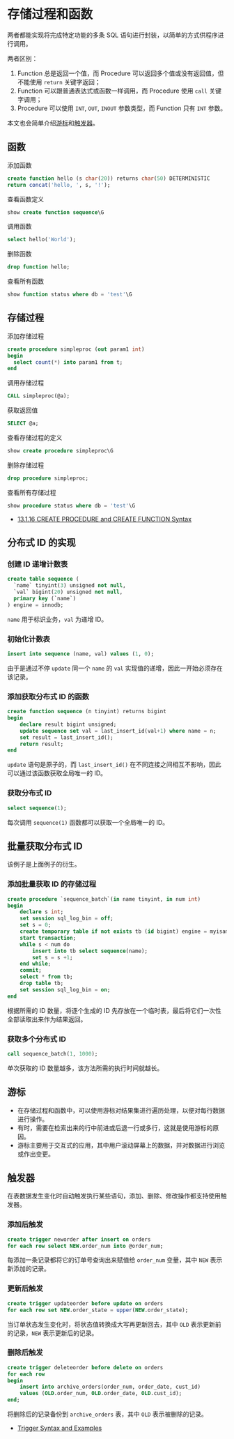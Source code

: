 # 存储过程和函数

两者都能实现将完成特定功能的多条 SQL 语句进行封装，以简单的方式供程序进行调用。

两者区别：

1. Function 总是返回一个值，而 Procedure 可以返回多个值或没有返回值，但不能使用 `return` 关键字返回；
2. Function 可以跟普通表达式或函数一样调用，而 Procedure 使用 `call` 关键字调用；
3. Procedure 可以使用 `INT`, `OUT`, `INOUT` 参数类型，而 Function 只有 `INT` 参数。

本文也会简单介绍[游标](#游标)和[触发器](#触发器)。

## 函数

添加函数

```sql
create function hello (s char(20)) returns char(50) DETERMINISTIC
return concat('hello, ', s, '!');
```

查看函数定义

```sql
show create function sequence\G
```

调用函数

```sql
select hello('World');
```

删除函数

```sql
drop function hello;
```

查看所有函数

```sql
show function status where db = 'test'\G
```

## 存储过程

添加存储过程

```sql
create procedure simpleproc (out param1 int)
begin
  select count(*) into param1 from t;
end
```

调用存储过程

```sql
CALL simpleproc(@a);
```

获取返回值

```sql
SELECT @a;
```

查看存储过程的定义

```sql
show create procedure simpleproc\G
```

删除存储过程

```sql
drop procedure simpleproc;
```

查看所有存储过程

```sql
show procedure status where db = 'test'\G
```

- [13.1.16 CREATE PROCEDURE and CREATE FUNCTION Syntax](https://dev.mysql.com/doc/refman/5.7/en/create-procedure.html)

## 分布式 ID 的实现

### 创建 ID 递增计数表

```sql
create table sequence (
  `name` tinyint(3) unsigned not null,
  `val` bigint(20) unsigned not null,
  primary key (`name`)
) engine = innodb;
```

`name` 用于标识业务，`val` 为递增 ID。

### 初始化计数表

```sql
insert into sequence (name, val) values (1, 0);
```

由于是通过不停 `update` 同一个 `name` 的 `val` 实现值的递增，因此一开始必须存在该记录。

### 添加获取分布式 ID 的函数

```sql
create function sequence (n tinyint) returns bigint
begin
    declare result bigint unsigned;
    update sequence set val = last_insert_id(val+1) where name = n;
    set result = last_insert_id();
    return result;
end
```

`update` 语句是原子的，而 `last_insert_id()` 在不同连接之间相互不影响，因此可以通过该函数获取全局唯一的 ID。

### 获取分布式 ID

```sql
select sequence(1);
```

每次调用 `sequence(1)` 函数都可以获取一个全局唯一的 ID。

## 批量获取分布式 ID

该例子是上面例子的衍生。

### 添加批量获取 ID 的存储过程

```sql
create procedure `sequence_batch`(in name tinyint, in num int)
begin
    declare s int;
    set session sql_log_bin = off;
    set s = 0;
    create temporary table if not exists tb (id bigint) engine = myisam;
    start transaction;
    while s < num do
        insert into tb select sequence(name);
        set s = s +1;
    end while;
    commit;
    select * from tb;
    drop table tb;
    set session sql_log_bin = on;
end
```

根据所需的 ID 数量，将逐个生成的 ID 先存放在一个临时表，最后将它们一次性全部读取出来作为结果返回。

### 获取多个分布式 ID

```sql
call sequence_batch(1, 1000);
```

单次获取的 ID 数量越多，该方法所需的执行时间就越长。

## 游标

- 在存储过程和函数中，可以使用游标对结果集进行遍历处理，以便对每行数据进行操作。
- 有时，需要在检索出来的行中前进或后退一行或多行，这就是使用游标的原因。
- 游标主要用于交互式的应用，其中用户滚动屏幕上的数据，并对数据进行浏览或作出变更。

## 触发器

在表数据发生变化时自动触发执行某些语句，添加、删除、修改操作都支持使用触发器。

### 添加后触发

```sql
create trigger neworder after insert on orders 
for each row select NEW.order_num into @order_num;
```

每添加一条记录都将它的订单号查询出来赋值给 `order_num` 变量，其中 `NEW` 表示新添加的记录。

### 更新后触发

```sql
create trigger updateorder before update on orders 
for each row set NEW.order_state = upper(NEW.order_state);
```

当订单状态发生变化时，将状态值转换成大写再更新回去，其中 `OLD` 表示更新前的记录，`NEW` 表示更新后的记录。

### 删除后触发

```sql
create trigger deleteorder before delete on orders 
for each row
begin
    insert into archive_orders(order_num, order_date, cust_id)
    values (OLD.order_num, OLD.order_date, OLD.cust_id);
end;
```

将删除后的记录备份到 `archive_orders` 表，其中 `OLD` 表示被删除的记录。

- [Trigger Syntax and Examples](https://dev.mysql.com/doc/refman/5.7/en/trigger-syntax.html)
